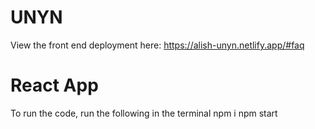 # UNYN 

View the front end deployment here:
https://alish-unyn.netlify.app/#faq

# React App
To run the code, run the following in the terminal
npm i
npm start
